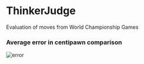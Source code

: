 # ThinkerJudge
Evaluation of moves from World Championship Games

### Average error in centipawn comparison

![error](https://i.imgur.com/ODKUR5q.png)
